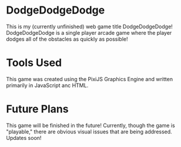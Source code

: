 # DodgeDodgeDodge
This is my (currently unfinished) web game title DodgeDodgeDodge!
DodgeDodgeDodge is a single player arcade game where the player dodges all of the obstacles as quickly as possible!

# Tools Used
This game was created using the PixiJS Graphics Engine and written primarily in JavaScript anc HTML.

# Future Plans
This game will be finished in the future! Currently, though the game is "playable," there are obvious visual issues that are being addressed. Updates soon!
